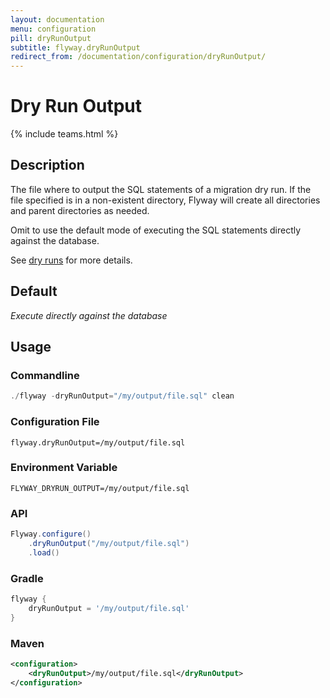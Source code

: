 ```yaml
---
layout: documentation
menu: configuration
pill: dryRunOutput
subtitle: flyway.dryRunOutput
redirect_from: /documentation/configuration/dryRunOutput/
---
```


# Dry Run Output
{% include teams.html %}

## Description
The file where to output the SQL statements of a migration dry run. If the file specified is in a non-existent directory, Flyway will create all directories and parent directories as needed.

Omit to use the default mode of executing the SQL statements directly against the database.

See [dry runs](/documentation/concepts/dryruns) for more details.

## Default
<i>Execute directly against the database</i>

## Usage

### Commandline
```powershell
./flyway -dryRunOutput="/my/output/file.sql" clean
```

### Configuration File
```properties
flyway.dryRunOutput=/my/output/file.sql
```

### Environment Variable
```properties
FLYWAY_DRYRUN_OUTPUT=/my/output/file.sql
```

### API
```java
Flyway.configure()
    .dryRunOutput("/my/output/file.sql")
    .load()
```

### Gradle
```groovy
flyway {
    dryRunOutput = '/my/output/file.sql'
}
```

### Maven
```xml
<configuration>
    <dryRunOutput>/my/output/file.sql</dryRunOutput>
</configuration>
```